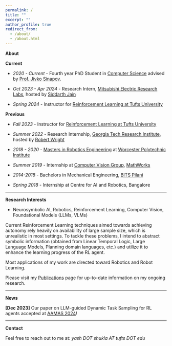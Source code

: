 ```yaml
---
permalink: /
title: ""
excerpt: ""
author_profile: true
redirect_from: 
  - /about/
  - /about.html
---
```


**About**


**Current**

- *2020 - Current* - Fourth year PhD Student in [Computer Science](https://engineering.tufts.edu/cs/) advised by [Prof. Jivko Sinapov](https://www.eecs.tufts.edu/~jsinapov/).

- *Oct 2023 - Apr 2024* - Research Intern, [Mitsubishi Electric Research Labs](https://www.merl.com/), hosted by [Siddarth Jain](https://www.merl.com/people/sjain)

- *Spring 2024* - Instructor for [Reinforcement Learning at Tufts University](http://www.cs.tufts.edu/comp/138/)

**Previous**

- *Fall 2023* - Instructor for [Reinforcement Learning at Tufts University](https://www.eecs.tufts.edu/~jsinapov/teaching/comp138_RL_Fall2023/)

- *Summer 2022* - Research Internship, [Georgia Tech Research Institute](https://gtri.gatech.edu/), hosted by [Robert Wright](https://scholar.google.com/citations?user=v89BX9oAAAAJ&hl=en)

- *2018 - 2020* - [Masters in Robotics Engineering](https://www.wpi.edu/academics/departments/robotics-engineering) at [Worcester Polytechnic Institute](https://www.wpi.edu/)

- *Summer 2019* - Internship at [Computer Vision Group](https://www.mathworks.com/products/computer-vision.html), [MathWorks](https://www.mathworks.com/)

- *2014-2018* - Bachelors in Mechanical Engineering, [BITS Pilani](https://www.bits-pilani.ac.in/) 

- *Spring 2018* - Internship at Centre for AI and Robotics, Bangalore

---


**Research Interests**

- Neurosymbolic AI, Robotics, Reinforcement Learning, Computer Vision, Foundational Models (LLMs, VLMs)

Current Reinforcement Learning techniques aimed towards achieving autonomy rely heavily on availability of large sample size, which is unrealistic in most settings. To tackle these problems, I intend to abstract symbolic information (obtained from Linear Temporal Logic, Large Language Models, Planning domain languages, etc.) and utilize it to enhance the learning progress of the RL agent. 

Most applications of my work are directed toward Robotics and Robot Learning.

Please  visit my [Publications](https://yshukla.com//publications/) page for up-to-date information on my ongoing research.


---

**News**

**[Dec 2023]**  Our paper on LLM-guided Dynamic Task Sampling for RL agents accepted at [AAMAS 2024](https://www.aamas2024-conference.auckland.ac.nz/)!

---
**Contact**

Feel free to reach out to me at: *yash DOT shukla AT tufts DOT edu*
